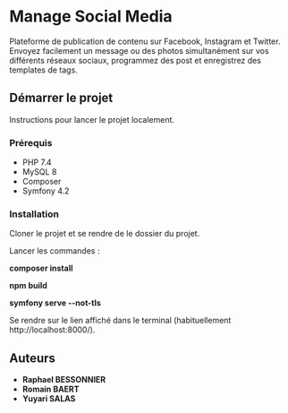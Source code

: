# Manage Social Media

Plateforme de publication de contenu sur Facebook, Instagram et Twitter. Envoyez facilement un message ou des photos simultanément sur vos différents réseaux sociaux, programmez des post et enregistrez des templates de tags.

## Démarrer le projet

Instructions pour lancer le projet localement.

### Prérequis

- PHP 7.4
- MySQL 8
- Composer
- Symfony 4.2

### Installation

Cloner le projet et se rendre de le dossier du projet.

Lancer les commandes :

**composer install**

**npm build**

**symfony serve --not-tls**

Se rendre sur le lien affiché dans le terminal (habituellement http://localhost:8000/).

## Auteurs

- **Raphael BESSONNIER**
- **Romain BAERT**
- **Yuyari SALAS**
